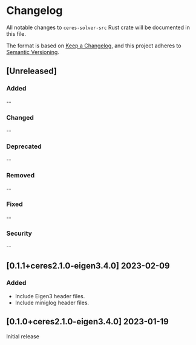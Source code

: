 # Changelog

All notable changes to `ceres-solver-src` Rust crate will be documented in this file.

The format is based on [Keep a Changelog](https://keepachangelog.com/en/1.0.0/),
and this project adheres to [Semantic Versioning](https://semver.org/spec/v2.0.0.html).

## [Unreleased]

### Added

--

### Changed

--

### Deprecated

--

### Removed

--

### Fixed

--

### Security

--

## [0.1.1+ceres2.1.0-eigen3.4.0] 2023-02-09

### Added

- Include Eigen3 header files.
- Include miniglog header files.

## [0.1.0+ceres2.1.0-eigen3.4.0] 2023-01-19

Initial release
